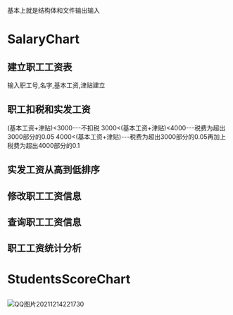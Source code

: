 
基本上就是结构体和文件输出输入

# SalaryChart
## 建立职工工资表
  输入职工号,名字,基本工资,津贴建立
## 职工扣税和实发工资 
   (基本工资+津贴)<3000---不扣税
   3000<(基本工资+津贴)<4000---税费为超出3000部分的0.05
   4000<(基本工资+津贴)---税费为超出3000部分的0.05再加上税费为超出4000部分的0.1
## 实发工资从高到低排序                
## 修改职工工资信息                  
## 查询职工工资信息                   
## 职工工资统计分析 
  
# StudentsScoreChart
##
![QQ图片20211214221730](https://user-images.githubusercontent.com/33172125/146666824-677d98bb-f9e9-45be-a57f-519a3fb6d9d9.jpg)
